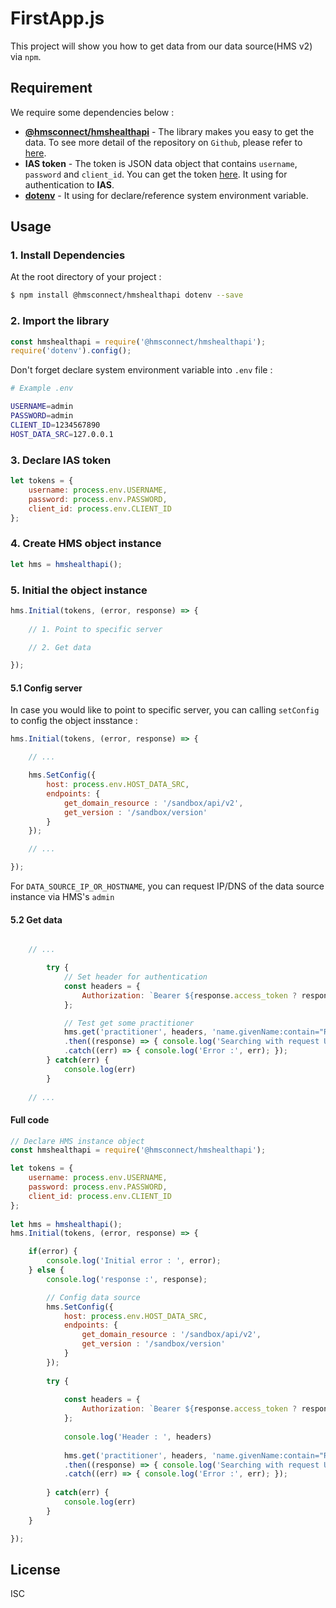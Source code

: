 # **FirstApp.js**

This project will show you how to get data from our data source(HMS v2) via `npm`.

## **Requirement**

We require some dependencies below :

 - [**@hmsconnect/hmshealthapi**](https://www.npmjs.com/package/@hmsconnect/hmshealthapi) - 
 The library makes you easy to get the data. To see more detail of the repository on `Github`, please refer to [here](https://github.com/HMSConnect/hmshealthapi/tree/feature/oauth2-ias).
 - **IAS token** - The token is JSON data object that contains `username`, `password` and `client_id`.
 You can get the token [here](http://ehie-dev.bdms.co.th/). It using for authentication to **IAS**.
 - [**dotenv**](https://www.npmjs.com/package/dotenv) - It using for declare/reference system environment variable.

## **Usage**

### **1. Install Dependencies**

At the root directory of your project :

```bash
$ npm install @hmsconnect/hmshealthapi dotenv --save
```

### **2. Import the library**

```js
const hmshealthapi = require('@hmsconnect/hmshealthapi');
require('dotenv').config();
```

Don't forget declare system environment variable into `.env` file :

```bash
# Example .env

USERNAME=admin
PASSWORD=admin
CLIENT_ID=1234567890
HOST_DATA_SRC=127.0.0.1
```

### **3. Declare IAS token**

```js
let tokens = {
    username: process.env.USERNAME,
    password: process.env.PASSWORD,
    client_id: process.env.CLIENT_ID
};
```

### **4. Create HMS object instance**

```js
let hms = hmshealthapi();
```

### **5. Initial the object instance**

```js
hms.Initial(tokens, (error, response) => {
    
    // 1. Point to specific server

    // 2. Get data

});
```

#### **5.1 Config server**
In case you would like to point to specific server, you can calling `setConfig` to config the object insstance :

```js
hms.Initial(tokens, (error, response) => {

    // ...

    hms.SetConfig({
        host: process.env.HOST_DATA_SRC,
        endpoints: {
            get_domain_resource : '/sandbox/api/v2',
            get_version : '/sandbox/version'
        }
    });

    // ...

});
```

For `DATA_SOURCE_IP_OR_HOSTNAME`, you can request IP/DNS of the data source instance via HMS's `admin`

#### **5.2 Get data**

```js

    // ...

        try {
            // Set header for authentication
            const headers = {
                Authorization: `Bearer ${response.access_token ? response.access_token : ''}`
            };

            // Test get some practitioner
            hms.get('practitioner', headers, 'name.givenName:contain="Rozelle 105418"&sort=-identifier.start')
            .then((response) => { console.log('Searching with request URL:', JSON.stringify(response, null, 2)); })
            .catch((err) => { console.log('Error :', err); });
        } catch(err) {
            console.log(err)
        }
    
    // ...

```

#### **Full code**

```js
// Declare HMS instance object
const hmshealthapi = require('@hmsconnect/hmshealthapi');

let tokens = {
    username: process.env.USERNAME,
    password: process.env.PASSWORD,
    client_id: process.env.CLIENT_ID
};
   
let hms = hmshealthapi();
hms.Initial(tokens, (error, response) => {

    if(error) {
        console.log('Initial error : ', error);
    } else {
        console.log('response :', response);

        // Config data source
        hms.SetConfig({
            host: process.env.HOST_DATA_SRC,
            endpoints: {
                get_domain_resource : '/sandbox/api/v2',
                get_version : '/sandbox/version'
            }
        });
    
        try {
    
            const headers = {
                Authorization: `Bearer ${response.access_token ? response.access_token : ''}`
            };
    
            console.log('Header : ', headers)
    
            hms.get('practitioner', headers, 'name.givenName:contain="Rozelle 105418"&sort=-identifier.start')
            .then((response) => { console.log('Searching with request URL:', JSON.stringify(response, null, 2)); })
            .catch((err) => { console.log('Error :', err); });
    
        } catch(err) {
            console.log(err)
        }
    }

});
```

## **License**

ISC